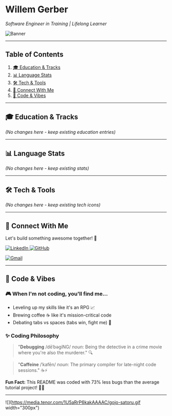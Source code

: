 # Willem Gerber  
*Software Engineer in Training | Lifelong Learner*  

![Banner](https://media.tenor.com/1U5aRqP6kakAAAAC/gojo-satoru.gif)  

---

## Table of Contents   
1. [🎓 Education & Tracks](#education--tracks)   
2. [📊 Language Stats](#language-stats)  
3. [🛠️ Tech & Tools](#tech--tools)  
4. [🔗 Connect With Me](#connect-with-me)  
5. [💭 Code & Vibes](#code--vibes)

---

## 🎓 Education & Tracks 
*(No changes here - keep existing education entries)*

---

## 📊 Language Stats 
*(No changes here - keep existing stats)*

---

## 🛠️ Tech & Tools 
*(No changes here - keep existing tech icons)*

---

## 🔗 Connect With Me

Let's build something awesome together! 🚀

<p align="left">
  <a href="https://www.linkedin.com/in/willem-gerber-954562329/">
    <img src="https://img.shields.io/badge/LinkedIn-0077B5?style=for-the-badge&logo=linkedin&logoColor=white" alt="LinkedIn"/>
  </a>
  
  <a href="https://github.com/W-gerber">
    <img src="https://img.shields.io/badge/GitHub-100000?style=for-the-badge&logo=github&logoColor=white" alt="GitHub"/>
  </a>
  
  <a href="mailto:your-email@gmail.com"> <!-- Replace with your email -->
    <img src="https://img.shields.io/badge/Gmail-D14836?style=for-the-badge&logo=gmail&logoColor=white" alt="Gmail"/>
  </a>
</p>

---

## 💭 Code & Vibes

### 🎮 When I'm not coding, you'll find me...
- Leveling up my skills like it's an RPG 📈
- Brewing coffee ☕ like it's mission-critical code
- Debating tabs vs spaces (tabs win, fight me) 🤺

### ✨ Coding Philosophy
> "**Debugging** /dēˈbəɡiNG/ *noun*: Being the detective in a crime movie where you're also the murderer." 🔍

> "**Caffeine** /ˈkafēn/ *noun*: The primary compiler for late-night code sessions." ☕⚡

**Fun Fact:** This README was coded with 73% less bugs than the average tutorial project! 🐞➗

---

![](https://media.tenor.com/1U5aRrP6kakAAAAC/gojo-satoru.gif width="300px")
